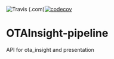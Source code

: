 ![Travis (.com)](https://img.shields.io/travis/com/TadejOstanek/OTAInsight-pipeline)[![codecov](https://codecov.io/gh/TadejOstanek/OTAInsight-pipeline/branch/master/graph/badge.svg?token=RYU1FYOX1M)](https://codecov.io/gh/TadejOstanek/OTAInsight-pipeline)

# OTAInsight-pipeline
API for ota_insight and presentation

